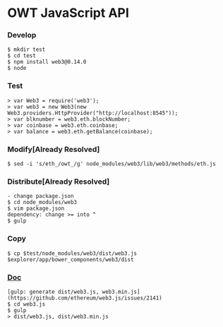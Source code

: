 # OWT JavaScript API
### Develop
    $ mkdir test
    $ cd test
    $ npm install web3@0.14.0
    $ node
### Test
    > var Web3 = require('web3');
    > var web3 = new Web3(new Web3.providers.HttpProvider("http://localhost:8545"));
    > var blknumber = web3.eth.blockNumber;
    > var coinbase = web3.eth.coinbase;
    > var balance = web3.eth.getBalance(coinbase);
### Modify[Already Resolved]
    $ sed -i 's/eth_/owt_/g' node_modules/web3/lib/web3/methods/eth.js
### Distribute[Already Resolved]
    - change package.json    
    $ cd node_modules/web3
    $ vim package.json
    dependency: change >= into ^
    $ gulp
### Copy
    $ cp $test/node_modules/web3/dist/web3.js $explorer/app/bower_components/web3/dist
### [Doc](https://web3js.readthedocs.io/en/1.0/web3.html)
    [gulp: generate dist/web3.js, web3.min.js](https://github.com/ethereum/web3.js/issues/2141)
    $ cd web3.js
    $ gulp
    > dist/web3.js, dist/web3.min.js
